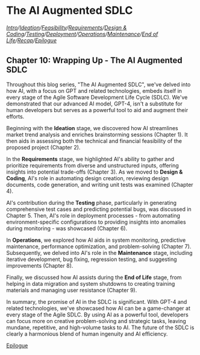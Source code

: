 # The AI Augmented SDLC

###### [Intro](index.md)/[Ideation](Chapter1.md)/[Feasibility](Chapter2.md)/[Requirements](Chapter3.md)/[Design & Coding](Chapter4.md)/[Testing](Chapter5.md)/[Deployment](Chapter6.md)/[Operations](Chapter7.md)/[Maintenance](Chapter8.md)/[End of Life](Chapter9.md)/[Recap](Chapter10.md)/[Epilogue](Epilogue.md)

## Chapter 10: Wrapping Up - The AI Augmented SDLC

Throughout this blog series, "The AI Augmented SDLC", we've delved into how AI, with a focus on GPT and related technologies, embeds itself in every stage of the Agile Software Development Life Cycle (SDLC). We've demonstrated that our advanced AI model, GPT-4, isn't a substitute for human developers but serves as a powerful tool to aid and augment their efforts.

Beginning with the **Ideation** stage, we discovered how AI streamlines market trend analysis and enriches brainstorming sessions (Chapter 1). It then aids in assessing both the technical and financial feasibility of the proposed project (Chapter 2).

In the **Requirements** stage, we highlighted AI's ability to gather and prioritize requirements from diverse and unstructured inputs, offering insights into potential trade-offs (Chapter 3). As we moved to **Design & Coding**, AI's role in automating design creation, reviewing design documents, code generation, and writing unit tests was examined (Chapter 4).

AI's contribution during the **Testing** phase, particularly in generating comprehensive test cases and predicting potential bugs, was discussed in Chapter 5. Then, AI's role in deployment processes - from automating environment-specific configurations to providing insights into anomalies during monitoring - was showcased (Chapter 6).

In **Operations**, we explored how AI aids in system monitoring, predictive maintenance, performance optimization, and problem-solving (Chapter 7). Subsequently, we delved into AI's role in the **Maintenance** stage, including iterative development, bug fixing, regression testing, and suggesting improvements (Chapter 8).

Finally, we discussed how AI assists during the **End of Life** stage, from helping in data migration and system shutdowns to creating training materials and managing user resistance (Chapter 9).

In summary, the promise of AI in the SDLC is significant. With GPT-4 and related technologies, we've showcased how AI can be a game-changer at every stage of the Agile SDLC. By using AI as a powerful tool, developers can focus more on creative problem-solving and strategic tasks, leaving mundane, repetitive, and high-volume tasks to AI. The future of the SDLC is clearly a harmonious blend of human ingenuity and AI efficiency.

[Epilogue](Epilogue.md)
